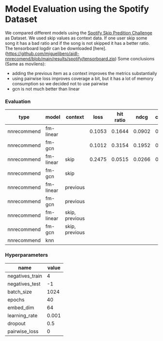 # Model Evaluation using the Spotify Dataset
We compared different models using the [Spotify Skip Predition Challenge](https://www.aicrowd.com/challenges/spotify-sequential-skip-prediction-challenge-old) as Dataset. We used skip values as context data. If one user skip some song it has a bad ratio and if the song is not skipped it has a better ratio. The tensorboard logdir can be downloaded [here].(https://github.com/miguelibero/aidl-nnrecomend/blob/main/results/spotify/tensorboard.zip)
Some conclusions (Same as movilens):
-   adding the previous item as a context improves the metrics substantially
-   using pairwise loss improves coverage a bit, but it has a lot of memory consumption so we decided not to use pairwise
-   gcn is not much better than linear

### Evaluation
| type | model | context | loss | hit ratio | ndcg | coverage |
| --- | -- | --- | --- | --- | --- | --- |
| nnrecommend | fm-linear |  | 0.1053 | 0.1644 | 0.0902 | 0.1792 | 
| nnrecommend | fm-gcn |  | 0.1012 | 0.3154 | 0.1952 | 0.2630 |
| nnrecommend | fm-linear | skip | 0.2475 | 0.0515 | 0.0266 | 0.2093 |
| nnrecommend | fm-gcn | skip |  |  |  |  |
| nnrecommend | fm-linear | previous |  |  |  |  |
| nnrecommend | fm-gcn | previous |  |  |  |  |
| nnrecommend | fm-linear | skip, previous |  |  |  |  |
| nnrecommend | fm-gcn | skip, previous |  |  |  |  |
| nnrecommend | knn |  |  |  |  |  |  



### Hyperparameters

| name | value |
| --- | --- |
| negatives_train | 4 |
| negatives_test | -1 |
| batch_size | 1024 |
| epochs | 40 |
| embed_dim | 64 |
| learning_rate | 0.001 |
| dropout | 0.5 |
| pairwise_loss | 0 |